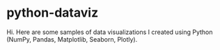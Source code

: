 # python-dataviz
Hi. Here are some samples of data visualizations I created using Python (NumPy, Pandas, Matplotlib, Seaborn, Plotly). 
